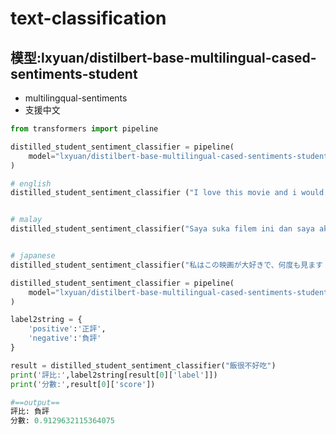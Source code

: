 # text-classification
## 模型:lxyuan/distilbert-base-multilingual-cased-sentiments-student
- multilingqual-sentiments
- 支援中文

```python
from transformers import pipeline

distilled_student_sentiment_classifier = pipeline(
    model="lxyuan/distilbert-base-multilingual-cased-sentiments-student"
)

# english
distilled_student_sentiment_classifier ("I love this movie and i would watch it again and again!")


# malay
distilled_student_sentiment_classifier("Saya suka filem ini dan saya akan menontonnya lagi dan lagi!")


# japanese
distilled_student_sentiment_classifier("私はこの映画が大好きで、何度も見ます！")


```


```python
distilled_student_sentiment_classifier = pipeline(
    model="lxyuan/distilbert-base-multilingual-cased-sentiments-student"
)

label2string = {
    'positive':'正評',
    'negative':'負評'
}

result = distilled_student_sentiment_classifier("飯很不好吃")
print('評比:',label2string[result[0]['label']])
print('分數:',result[0]['score'])

#==output==
評比: 負評
分數: 0.9129632115364075
```